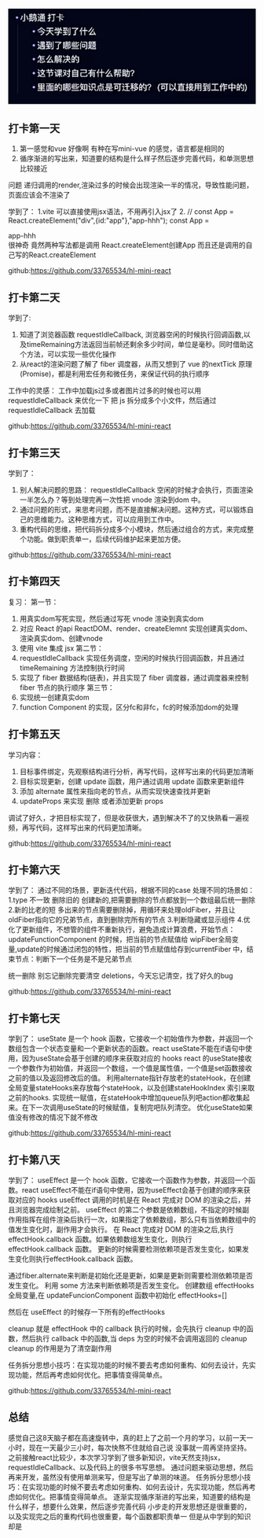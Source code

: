 ![Alt text](image.png)

## 打卡第一天
1. 第一感觉和vue 好像啊 有种在写mini-vue 的感觉，语言都是相同的
2. 循序渐进的写出来，知道要的结构是什么样子然后逐步完善代码，和单测思想比较接近

问题 递归调用的render,渲染过多的时候会出现渲染一半的情况，导致性能问题，页面应该会不渲染了

学到了：
1.vite 可以直接使用jsx语法，不用再引入jsx了
2. // const App = React.createElement("div",{id:"app"},"app-hhh");
const App = <div>app-hhh</div>
很神奇 竟然两种写法都是调用 React.createElement创建App 而且还是调用的自己写的React.createElement 

github:https://github.com/33765534/hl-mini-react

## 打卡第二天

学到了:
1. 知道了浏览器函数 requestIdleCallback, 浏览器空闲的时候执行回调函数,以及timeRemaining方法返回当前帧还剩余多少时间，单位是毫秒。同时借助这个方法，可以实现一些优化操作
2. 从react的渲染问题了解了 fiber 调度器，从而又想到了 vue 的nextTick 原理(Promise)，都是利用宏任务和微任务，来保证代码的执行顺序

工作中的灵感：
工作中加载js过多或者图片过多的时候也可以用 requestIdleCallback 来优化一下
把 js 拆分成多个小文件，然后通过 requestIdleCallback 去加载

github:https://github.com/33765534/hl-mini-react

## 打卡第三天
学到了：
1. 别人解决问题的思路： requestIdleCallback 空闲的时候才会执行，页面渲染一半怎么办？等到处理完再一次性把 vnode 渲染到dom 中。
2. 通过问题的形式，来思考问题，而不是直接解决问题。这种方式，可以锻炼自己的思维能力。这种思维方式，可以应用到工作中。
3. 重构代码的思维，把代码拆分成多个小模块，然后通过组合的方式，来完成整个功能。做到职责单一，后续代码维护起来更加方便。

github:https://github.com/33765534/hl-mini-react

## 打卡第四天
复习：
第一节：
1. 用真实dom写死实现，然后通过写死 vnode 渲染到真实dom 
2. 对应 React 的api ReactDOM、render、createElemnt 实现创建真实dom、渲染真实dom、创建vnode
3. 使用 vite 集成 jsx
第二节：
1. requestIdleCallback 实现任务调度，空闲的时候执行回调函数，并且通过 timeRemaining 方法控制执行时间
2. 实现了 fiber 数据结构(链表)，并且实现了 fiber 调度器，通过调度器来控制 fiber 节点的执行顺序
第三节：
1. 实现统一创建真实dom
2. function Component 的实现，区分fc和非fc，fc的时候添加dom的处理

## 打卡第五天
学习内容：
1. 目标事件绑定，先观察结构进行分析，再写代码，这样写出来的代码更加清晰
2. 目标实现更新，创建 update 函数，用户通过调用 update 函数来更新组件
3. 添加 alternate 属性来指向老的节点，从而实现快速查找并更新
4. updateProps 来实现 删除 或者添加更新 props

调试了好久，才把目标实现了，但是收获很大，遇到解决不了的又快熟看一遍视频，再写代码，这样写出来的代码更加清晰。

github:https://github.com/33765534/hl-mini-react

## 打卡第六天
学到了：
通过不同的场景，更新迭代代码，根据不同的case 处理不同的场景如：
    1.type 不一致 删除旧的 创建新的,把需要删除的节点都放到一个数组最后统一删除
    2.新的比老的短 多出来的节点需要删除掉，用循环来处理oldFiber，并且让oldFiber指向它的兄弟节点，直到删除完所有的节点
    3.判断隐藏或显示组件
    4.优化了更新组件，不想管的组件不重新执行，避免造成计算浪费，开始节点：updateFunctionComponent 的时候，把当前的节点赋值给 wipFiber全局变量,update的时候通过闭包的特性，把当前的节点赋值给存到currentFiber 中，结束节点：判断下一个任务是不是兄弟节点

统一删除 别忘记删除完要清空 deletions，今天忘记清空，找了好久的bug 

github:https://github.com/33765534/hl-mini-react

## 打卡第七天
学到了：
useState 是一个 hook 函数，它接收一个初始值作为参数，并返回一个数组包含一个状态变量和一个更新状态的函数。react useState不能在if语句中使用，因为useState会基于创建的顺序来获取对应的 hooks
react 的useState接收一个参数作为初始值，并返回一个数组，一个值是属性值，一个值是set函数接收之前的值以及返回修改后的值。
利用alternate指针存放老的stateHook，在创建全局变量stateHooks来存放每个stateHook，以及创建stateHookIndex 索引来取之前的hooks.
实现统一赋值，在stateHook中增加queue队列吧action都收集起来。在下一次调用useState的时候赋值，复制完吧队列清空。
优化useState如果值没有修改的情况下就不修改

github:https://github.com/33765534/hl-mini-react


## 打卡第八天
学到了：
useEffect 是一个 hook 函数，它接收一个函数作为参数，并返回一个函数。react useEffect不能在if语句中使用，因为useEffect会基于创建的顺序来获取对应的 hooks
useEffect 调用的时机是在 React 完成对 DOM 的渲染之后，并且浏览器完成绘制之前。
useEffect 的第二个参数是依赖数组，不指定的时候副作用指挥在组件渲染后执行一次，如果指定了依赖数组，那么只有当依赖数组中的值发生变化时，副作用才会执行。
在 React 完成对 DOM 的渲染之后,执行effectHook.callback 函数。如果依赖数组发生变化，则执行effectHook.callback 函数。
更新的时候需要检测依赖项是否发生变化，如果发生变化则执行effectHook.callback 函数。

通过fiber.alternate来判断是初始化还是更新，如果是更新则需要检测依赖项是否发生变化。
利用 some 方法来判断依赖项是否发生变化。
创建数组 effectHooks 全局变量,在 updateFuncionComponent 函数中初始化 effectHooks=[]

然后在 useEffect 的时候存一下所有的effectHooks

cleanup 就是 effectHook 中的 callback 执行的时候，会先执行 cleanup 中的函数，然后执行 callback 中的函数,当 deps 为空的时候不会调用返回的 cleanup
cleanup 的作用是为了清空副作用

任务拆分思想小技巧：在实现功能的时候不要去考虑如何重构、如何去设计，先实现功能，然后再考虑如何优化。把事情变得简单点。

github:https://github.com/33765534/hl-mini-react

## 总结
感觉自己这8天脑子都在高速旋转中，真的赶上了之前一个月的学习，以前一天一小时，现在一天最少三小时，每次快熬不住就给自己说 没事就一周再坚持坚持。
之前接触react比较少，本次学习学到了很多新知识，vite天然支持jsx，requestIdleCallback、以及代码上的很多书写思想。
通过问题来驱动思想，然后再来开发，虽然没有使用单测来写，但是写出了单测的味道。
任务拆分思想小技巧：在实现功能的时候不要去考虑如何重构、如何去设计，先实现功能，然后再考虑如何优化。把事情变得简单点。
逐渐实现循序渐进的写出来，知道要的结构是什么样子，想要什么效果，然后逐步完善代码
小步走的开发思想还是很重要的，以及实现完之后的重构代码也很重要，每个函数都职责单一
但是从中学到的知识却是